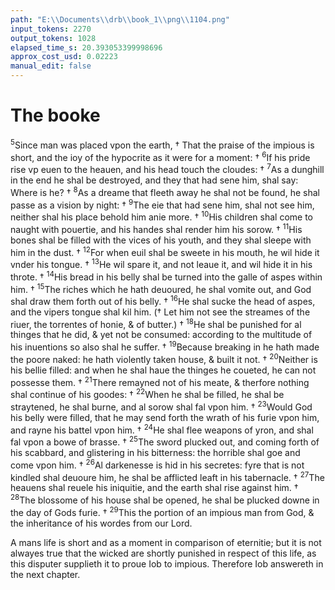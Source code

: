 ```yaml
---
path: "E:\\Documents\\drb\\book_1\\png\\1104.png"
input_tokens: 2270
output_tokens: 1028
elapsed_time_s: 20.393053399998696
approx_cost_usd: 0.02223
manual_edit: false
---
```

# The booke

<sup>5</sup>Since man was placed vpon the earth, † That the praise of the impious is short, and the ioy of the hypocrite as it were for a moment: † <sup>6</sup>If his pride rise vp euen to the heauen, and his head touch the cloudes: † <sup>7</sup>As a dunghill in the end he shal be destroyed, and they that had sene him, shal say: Where is he? † <sup>8</sup>As a dreame that fleeth away he shal not be found, he shal passe as a vision by night: † <sup>9</sup>The eie that had sene him, shal not see him, neither shal his place behold him anie more. † <sup>10</sup>His children shal come to naught with pouertie, and his handes shal render him his sorow. † <sup>11</sup>His bones shal be filled with the vices of his youth, and they shal sleepe with him in the dust. † <sup>12</sup>For when euil shal be sweete in his mouth, he wil hide it vnder his tongue. † <sup>13</sup>He wil spare it, and not leaue it, and wil hide it in his throte. † <sup>14</sup>His bread in his belly shal be turned into the galle of aspes within him. † <sup>15</sup>The riches which he hath deuoured, he shal vomite out, and God shal draw them forth out of his belly. † <sup>16</sup>He shal sucke the head of aspes, and the vipers tongue shal kil him. († Let him not see the streames of the riuer, the torrentes of honie, & of butter.) † <sup>18</sup>He shal be punished for al thinges that he did, & yet not be consumed: according to the multitude of his inuentions so also shal he suffer. † <sup>19</sup>Because breaking in he hath made the poore naked: he hath violently taken house, & built it not. † <sup>20</sup>Neither is his bellie filled: and when he shal haue the thinges he coueted, he can not possesse them. † <sup>21</sup>There remayned not of his meate, & therfore nothing shal continue of his goodes: † <sup>22</sup>When he shal be filled, he shal be straytened, he shal burne, and al sorow shal fal vpon him. † <sup>23</sup>Would God his belly were filled, that he may send forth the wrath of his furie vpon him, and rayne his battel vpon him. † <sup>24</sup>He shal flee weapons of yron, and shal fal vpon a bowe of brasse. † <sup>25</sup>The sword plucked out, and coming forth of his scabbard, and glistering in his bitterness: the horrible shal goe and come vpon him. † <sup>26</sup>Al darkenesse is hid in his secretes: fyre that is not kindled shal deuoure him, he shal be afflicted leaft in his tabernacle. † <sup>27</sup>The heauens shal reuele his iniquitie, and the earth shal rise against him. † <sup>28</sup>The blossome of his house shal be opened, he shal be plucked downe in the day of Gods furie. † <sup>29</sup>This the portion of an impious man from God, & the inheritance of his wordes from our Lord.

<aside>A mans life is short and as a moment in comparison of eternitie; but it is not alwayes true that the wicked are shortly punished in respect of this life, as this disputer supplieth it to proue Iob to impious. Therefore Iob answereth in the next chapter.</aside>

[^1]: 2-13. That ordinarily the wicked, lead their whole life (to wit their dayes) in wealth and (then) in a moment goe downe to hel. So the rest of these mens assertions are for most part true in some sense but il applied.